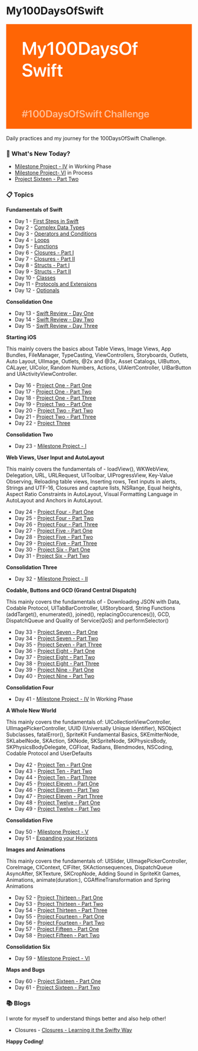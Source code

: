 # My100DaysOfSwift

![Backdrop](https://github.com/BuckyBoy6399/My100DaysOfSwift/blob/master/My100DaysOfSwift.jpg)

Daily practices and my journey for the 100DaysOfSwift Challenge.

### :pushpin: What's New Today? 

- [Milestone Project - IV]() in Working Phase
- [Milestone Project-  VI](https://github.com/BuckyBoy6399/My100DaysOfSwift/blob/master/Milestone%20Project%2013-15/milestone5.md) in Process
- [Project Sixteen - Part Two](https://github.com/BuckyBoy6399/My100DaysOfSwift/blob/master/Project%2016%20-%20Capital%20Cities/Project16.md)

### :clipboard: Topics

**Fundamentals of Swift**

- Day 1 - [First Steps in Swift](https://github.com/BuckyBoy6399/My100DaysOfSwift/blob/master/Day1.md)
- Day 2 - [Complex Data Types](https://github.com/BuckyBoy6399/My100DaysOfSwift/blob/master/Day2.md)
- Day 3 - [Operators and Conditions](https://github.com/BuckyBoy6399/My100DaysOfSwift/blob/master/Day3.md)
- Day 4 - [Loops](https://github.com/BuckyBoy6399/My100DaysOfSwift/blob/master/Day4.md)
- Day 5 - [Functions](https://github.com/BuckyBoy6399/My100DaysOfSwift/blob/master/Day5.md)
- Day 6 - [Closures - Part I](https://github.com/BuckyBoy6399/My100DaysOfSwift/blob/master/Day6.md)
- Day 7 - [Closures - Part II](https://github.com/BuckyBoy6399/My100DaysOfSwift/blob/master/Day7.md)
- Day 8 - [Structs - Part I](https://github.com/BuckyBoy6399/My100DaysOfSwift/blob/master/Day8.md)
- Day 9 - [Structs - Part II](https://github.com/BuckyBoy6399/My100DaysOfSwift/blob/master/Day9.md)
- Day 10 - [Classes](https://github.com/BuckyBoy6399/My100DaysOfSwift/blob/master/Day10.md)
- Day 11 - [Protocols and Extensions](https://github.com/BuckyBoy6399/My100DaysOfSwift/blob/master/Day11.md)
- Day 12 - [Optionals](https://github.com/BuckyBoy6399/My100DaysOfSwift/blob/master/Day12.md)

**Consolidation One**

- Day 13 - [Swift Review - Day One](https://github.com/BuckyBoy6399/My100DaysOfSwift/blob/master/Day13.md)
- Day 14 - [Swift Review - Day Two](https://github.com/BuckyBoy6399/My100DaysOfSwift/blob/master/Day14.md)
- Day 15 - [Swift Review - Day Three](https://github.com/BuckyBoy6399/My100DaysOfSwift/blob/master/Day15.md)

**Starting iOS**

This mainly covers the basics about Table Views, Image Views, App Bundles, FileManager, TypeCasting, ViewControllers, Storyboards, Outlets, Auto Layout, UIImage, Outlets, @2x and @3x, Asset Catalogs, UIButton, CALayer, UIColor, Random Numbers, Actions, UIAlertController, UIBarButton and UIActivityViewController.

- Day 16 - [Project One - Part One](https://github.com/BuckyBoy6399/My100DaysOfSwift/blob/master/Project%201%20-%20StormViewer/Project1.md)
- Day 17 - [Project One - Part Two](https://github.com/BuckyBoy6399/My100DaysOfSwift/blob/master/Project%201%20-%20StormViewer/Project1.md)
- Day 18 - [Project One - Part Three](https://github.com/BuckyBoy6399/My100DaysOfSwift/blob/master/Project%201%20-%20StormViewer/Project1.md)
- Day 19 - [Project Two - Part One](https://github.com/BuckyBoy6399/My100DaysOfSwift/blob/master/Project%202%20-%20GuessTheFlag/Project2.md)
- Day 20 - [Project Two - Part Two](https://github.com/BuckyBoy6399/My100DaysOfSwift/blob/master/Project%202%20-%20GuessTheFlag/Project2.md)
- Day 21 - [Project Two - Part Three](https://github.com/BuckyBoy6399/My100DaysOfSwift/blob/master/Project%202%20-%20GuessTheFlag/Project2.md)
- Day 22 - [Project Three](https://github.com/BuckyBoy6399/My100DaysOfSwift/blob/master/Project%203-%20Social%20Media/Project3.md)

**Consolidation Two**

- Day 23 - [Milestone Project - I](https://github.com/BuckyBoy6399/My100DaysOfSwift/blob/master/Milestone%20Project%201-3/milestone1.md)

**Web Views, User Input and AutoLayout**

This mainly covers the fundamentals of - loadView(), WKWebView, Delegation, URL, URLRequest, UIToolbar, UIProgressView, Key-Value Observing, Reloading table views, Inserting rows, Text inputs in alerts, Strings and UTF-16, Closures and capture lists, NSRange, Equal heights, Aspect Ratio Constraints in AutoLayout, Visual Formatting Language in AutoLayout and Anchors in AutoLayout.

- Day 24 - [Project Four - Part One](https://github.com/BuckyBoy6399/My100DaysOfSwift/blob/master/Project%204%20-%20Easy%20Browser/Project4.md)
- Day 25 - [Project Four - Part Two](https://github.com/BuckyBoy6399/My100DaysOfSwift/blob/master/Project%204%20-%20Easy%20Browser/Project4.md)
- Day 26 - [Project Four - Part Three](https://github.com/BuckyBoy6399/My100DaysOfSwift/blob/master/Project%204%20-%20Easy%20Browser/Project4.md)
- Day 27 - [Project Five - Part One](https://github.com/BuckyBoy6399/My100DaysOfSwift/blob/master/Project%205%20-%20Word%20Scramble/Project5.md)
- Day 28 - [Project Five - Part Two](https://github.com/BuckyBoy6399/My100DaysOfSwift/blob/master/Project%205%20-%20Word%20Scramble/Project5.md)
- Day 29 - [Project Five - Part Three](https://github.com/BuckyBoy6399/My100DaysOfSwift/blob/master/Project%205%20-%20Word%20Scramble/Project5.md)
- Day 30 - [Project Six - Part One](https://github.com/BuckyBoy6399/My100DaysOfSwift/blob/master/Project%206%20-%20AutoLayout/Project6.md)
- Day 31 - [Project Six - Part Two](https://github.com/BuckyBoy6399/My100DaysOfSwift/blob/master/Project%206%20-%20AutoLayout/Project6.md)

**Consolidation Three**

- Day 32 - [Milestone Project - II](https://github.com/BuckyBoy6399/My100DaysOfSwift/blob/master/Milestone%20Project%204-6/milestone2.md)

**Codable, Buttons and GCD (Grand Central Dispatch)**

This mainly covers the fundamentals of - Downloading JSON with Data, Codable Protocol, UITabBarController, UIStoryboard, String Functions (addTarget(), enumerated(), joined(), replacingOccurences()), GCD, DispatchQueue and Quality of Service(QoS) and performSelector()

- Day 33 - [Project Seven - Part One](https://github.com/BuckyBoy6399/My100DaysOfSwift/blob/master/Project%207%20-%20WPetitions/Project7.md)
- Day 34 - [Project Seven - Part Two](https://github.com/BuckyBoy6399/My100DaysOfSwift/blob/master/Project%207%20-%20WPetitions/Project7.md)
- Day 35 - [Project Seven - Part Three](https://github.com/BuckyBoy6399/My100DaysOfSwift/blob/master/Project%207%20-%20WPetitions/Project7.md)
- Day 36 - [Project Eight - Part One](https://github.com/BuckyBoy6399/My100DaysOfSwift/blob/master/Project%208%20-%20Swifty%20Words/Project8.md)
- Day 37 - [Project Eight - Part Two](https://github.com/BuckyBoy6399/My100DaysOfSwift/blob/master/Project%208%20-%20Swifty%20Words/Project8.md)
- Day 38 - [Project Eight - Part Three](https://github.com/BuckyBoy6399/My100DaysOfSwift/blob/master/Project%208%20-%20Swifty%20Words/Project8.md)
- Day 39 - [Project Nine - Part One](https://github.com/BuckyBoy6399/My100DaysOfSwift/blob/master/Project%208%20-%20Swifty%20Words/Project8.md)
- Day 40 - [Project Nine - Part Two](https://github.com/BuckyBoy6399/My100DaysOfSwift/blob/master/Project%208%20-%20Swifty%20Words/Project8.md)

**Consolidation Four**

- Day 41 - [Milestone Project - IV]() In Working Phase

**A Whole New World**

This mainly covers the fundamentals of: UICollectionViewController, UIImagePickerController, UUID (Universally Unique Identifier), NSObject Subclasses, fatalError(), SpriteKit Fundamental Basics, SKEmitterNode, SKLabelNode, SKAction, SKNode, SKSpriteNode, SKPhysicsBody, SKPhysicsBodyDelegate, CGFloat, Radians, Blendmodes, NSCoding, Codable Protocol and UserDefaults

- Day 42 - [Project Ten - Part One](https://github.com/BuckyBoy6399/My100DaysOfSwift/blob/master/Project%2010%20-%20Name%20To%20Faces/Project10.md)
- Day 43 - [Project Ten - Part Two](https://github.com/BuckyBoy6399/My100DaysOfSwift/blob/master/Project%2010%20-%20Name%20To%20Faces/Project10.md)
- Day 44 - [Project Ten - Part Three](https://github.com/BuckyBoy6399/My100DaysOfSwift/blob/master/Project%2010%20-%20Name%20To%20Faces/Project10.md)
- Day 45 - [Project Eleven - Part One](https://github.com/BuckyBoy6399/My100DaysOfSwift/blob/master/Project%2011%20-%20Pachinko/Project11.md)
- Day 46 - [Project Eleven - Part Two](https://github.com/BuckyBoy6399/My100DaysOfSwift/blob/master/Project%2011%20-%20Pachinko/Project11.md)
- Day 47 - [Project Eleven - Part Three](https://github.com/BuckyBoy6399/My100DaysOfSwift/blob/master/Project%2011%20-%20Pachinko/Project11.md)
- Day 48 - [Project Twelve - Part One](https://github.com/BuckyBoy6399/My100DaysOfSwift/blob/master/Project%2012%20-%20UserDefaults/Project12.md)
- Day 49 - [Project Twelve - Part Two](https://github.com/BuckyBoy6399/My100DaysOfSwift/blob/master/Project%2012%20-%20UserDefaults/Project12.md)

**Consolidation Five**

- Day 50 - [Milestone Project - V](https://github.com/BuckyBoy6399/My100DaysOfSwift/blob/master/Milestone%20Project%2010-12/milestone4.md)
- Day 51 - [Expanding your Horizons](https://github.com/BuckyBoy6399/My100DaysOfSwift/blob/master/Day51.md)

**Images and Animations**

This mainly covers the fundamentals of: UISlider, UIImagePickerController, CoreImage, CIContext, CIFilter, SKActionsequences, DispatchQueue AsyncAfter, SKTexture, SKCropNode, Adding Sound in SpriteKit Games, Animations, animate(duration:), CGAffineTransformation and Spring Animations

- Day 52 - [Project Thirteen - Part One](https://github.com/BuckyBoy6399/My100DaysOfSwift/blob/master/Project%2013%20-%20Instafilter/Project13.md)
- Day 53 - [Project Thirteen - Part Two](https://github.com/BuckyBoy6399/My100DaysOfSwift/blob/master/Project%2013%20-%20Instafilter/Project13.md)
- Day 54 - [Project Thirteen - Part Three](https://github.com/BuckyBoy6399/My100DaysOfSwift/blob/master/Project%2013%20-%20Instafilter/Project13.md)
- Day 55 - [Project Fourteen - Part One](https://github.com/BuckyBoy6399/My100DaysOfSwift/blob/master/Project%2014%20-%20Whack-a-Penguin/Project14.md)
- Day 56 - [Project Fourteen - Part Two](https://github.com/BuckyBoy6399/My100DaysOfSwift/blob/master/Project%2014%20-%20Whack-a-Penguin/Project14.md)
- Day 57 - [Project Fifteen - Part One](https://github.com/BuckyBoy6399/My100DaysOfSwift/blob/master/Project%2015%20-%20Animations/Project15.md)
- Day 58 - [Project Fifteen - Part Two](https://github.com/BuckyBoy6399/My100DaysOfSwift/blob/master/Project%2015%20-%20Animations/Project15.md)

**Consolidation Six**

- Day 59 - [Milestone Project - VI](https://github.com/BuckyBoy6399/My100DaysOfSwift/blob/master/Milestone%20Project%2013-15/milestone5.md)

**Maps and Bugs**

- Day 60 - [Project Sixteen - Part One](https://github.com/BuckyBoy6399/My100DaysOfSwift/blob/master/Project%2016%20-%20Capital%20Cities/Project16.md)
- Day 61 - [Project Sixteen - Part Two](https://github.com/BuckyBoy6399/My100DaysOfSwift/blob/master/Project%2016%20-%20Capital%20Cities/Project16.md)

### :books: Blogs 

I wrote for myself to understand things better and also help other!

- Closures - [Closures - Learning it the Swifty Way](https://medium.com/@rajhraval/closures-learning-the-swifty-way-ffdac4d7c1dc)


**Happy Coding!**

